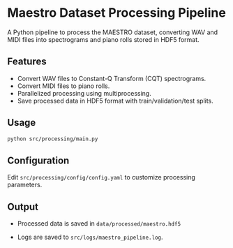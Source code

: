 # Maestro Dataset Processing Pipeline

A Python pipeline to process the MAESTRO dataset, converting WAV and MIDI files into spectrograms and piano rolls stored in HDF5 format.

## Features

- Convert WAV files to Constant-Q Transform (CQT) spectrograms.
- Convert MIDI files to piano rolls.
- Parallelized processing using multiprocessing.
- Save processed data in HDF5 format with train/validation/test splits.

## Usage

```bash
python src/processing/main.py
```

## Configuration

Edit `src/processing/config/config.yaml` to customize processing parameters.

## Output

- Processed data is saved in `data/processed/maestro.hdf5`

- Logs are saved to `src/logs/maestro_pipeline.log`.
